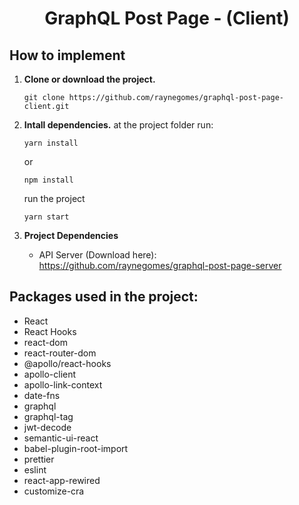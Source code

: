 <h1 align="center">
  GraphQL Post Page - (Client)
</h1>

## How to implement

1.  **Clone or download the project.**

    ```shell
    git clone https://github.com/raynegomes/graphql-post-page-client.git
    ```

1.  **Intall dependencies.**
    at the project folder run:

    ```shell
    yarn install
    ```

    or

    ```shell
    npm install
    ```

    run the project

    ```shell
    yarn start
    ```

1.  **Project Dependencies**

    - API Server (Download here): https://github.com/raynegomes/graphql-post-page-server

## Packages used in the project:

- React
- React Hooks
- react-dom
- react-router-dom
- @apollo/react-hooks
- apollo-client
- apollo-link-context
- date-fns
- graphql
- graphql-tag
- jwt-decode
- semantic-ui-react
- babel-plugin-root-import
- prettier
- eslint
- react-app-rewired
- customize-cra
